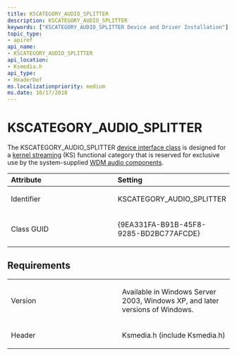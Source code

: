 ```yaml
---
title: KSCATEGORY_AUDIO_SPLITTER
description: KSCATEGORY_AUDIO_SPLITTER
keywords: ["KSCATEGORY_AUDIO_SPLITTER Device and Driver Installation"]
topic_type:
- apiref
api_name:
- KSCATEGORY_AUDIO_SPLITTER
api_location:
- Ksmedia.h
api_type:
- HeaderDef
ms.localizationpriority: medium
ms.date: 10/17/2018
---
```


# KSCATEGORY_AUDIO_SPLITTER


The KSCATEGORY_AUDIO_SPLITTER [device interface class](./overview-of-device-interface-classes.md) is designed for a [kernel streaming](../stream/streaming-minidrivers2.md) (KS) functional category that is reserved for exclusive use by the system-supplied [WDM audio components](../audio/kernel-mode-wdm-audio-components.md).

<table>
<colgroup>
<col width="50%" />
<col width="50%" />
</colgroup>
<thead>
<tr class="header">
<th align="left">Attribute</th>
<th align="left">Setting</th>
</tr>
</thead>
<tbody>
<tr class="odd">
<td align="left"><p>Identifier</p></td>
<td align="left"><p>KSCATEGORY_AUDIO_SPLITTER</p></td>
</tr>
<tr class="even">
<td align="left"><p>Class GUID</p></td>
<td align="left"><p>{9EA331FA-B91B-45F8-9285-BD2BC77AFCDE}</p></td>
</tr>
</tbody>
</table>

 

Requirements
------------

<table>
<colgroup>
<col width="50%" />
<col width="50%" />
</colgroup>
<tbody>
<tr class="odd">
<td align="left"><p>Version</p></td>
<td align="left"><p>Available in Windows Server 2003, Windows XP, and later versions of Windows.</p></td>
</tr>
<tr class="even">
<td align="left"><p>Header</p></td>
<td align="left">Ksmedia.h (include Ksmedia.h)</td>
</tr>
</tbody>
</table>

 

